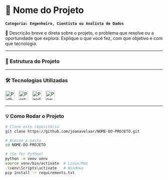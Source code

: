 # 🚀 Nome do Projeto

**`Categoria: Engenheiro, Cientista ou Analista de Dados`**

📌 Descrição breve e direta sobre o projeto, o problema que resolve ou a oportunidade que explora. Explique o que você fez, com que objetivo e com que tecnologia.

---

### 📂 Estrutura do Projeto
---

### 🛠️ Tecnologias Utilizadas

<img 
    align="left" 
    alt="Python"
    title="Python"
    width="30px" 
    style="padding-right: 10px;" 
    src="https://skillicons.dev/icons?i=python&theme=dark" 
/>
<img 
    align="left" 
    alt="PostgreSQL"
    title="PostgreSQL"
    width="30px"
    style="padding-right: 10px;"
    src="https://skillicons.dev/icons?i=postgresql&theme=dark"
/>
<img 
    align="left" 
    alt="Pandas"
    title="Pandas"
    width="30px"
    style="padding-right: 10px;"
    src="https://skillicons.dev/icons?i=pandas&theme=dark"
/>
<img 
    align="left" 
    alt="Power BI"
    title="Power BI"
    width="30px"
    style="padding-right: 10px;"
    src="https://skillicons.dev/icons?i=powerbi&theme=dark"
/>

<br/>
<br/>

---

### 💡 Como Rodar o Projeto

```bash
# Clone este repositório
git clone https://github.com/joaoavelaar/NOME-DO-PROJETO.git

# Acesse a pasta
cd NOME-DO-PROJETO

# (Se for Python)
python -m venv venv
source venv/bin/activate  # Linux/Mac
.\venv\Scripts\activate   # Windows
pip install -r requirements.txt
